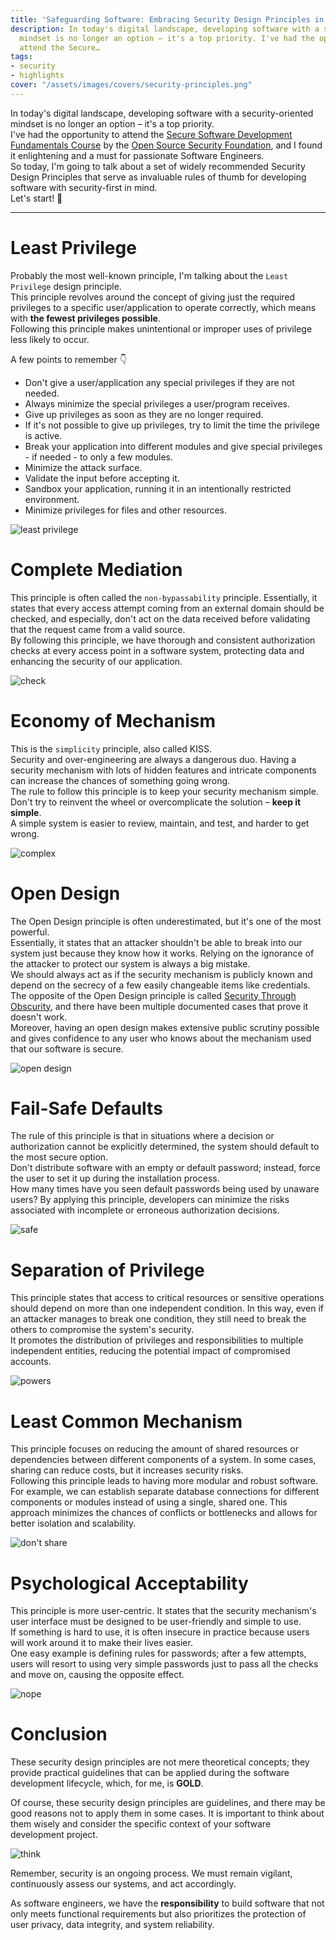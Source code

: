 ```yaml
---
title: 'Safeguarding Software: Embracing Security Design Principles in Software Development'
description: In today's digital landscape, developing software with a security-oriented
  mindset is no longer an option – it's a top priority. I've had the opportunity to
  attend the Secure…
tags:
- security
- highlights
cover: "/assets/images/covers/security-principles.png"
---
```



In today's digital landscape, developing software with a security-oriented mindset is no longer an option – it's a top priority.   
I've had the opportunity to attend the [Secure Software Development Fundamentals Course](https://training.linuxfoundation.org/training/developing-secure-software-lfd121/) by the [Open Source Security Foundation](https://openssf.org/), and I found it enlightening and a must for passionate Software Engineers.   
So today, I'm going to talk about a set of widely recommended Security Design Principles that serve as invaluable rules of thumb for developing software with security-first in mind.   
Let's start! 🚀

----

# Least Privilege

Probably the most well-known principle, I'm talking about the `Least Privilege` design principle.   
This principle revolves around the concept of giving just the required privileges to a specific user/application to operate correctly, which means with **the fewest privileges possible**.   
Following this principle makes unintentional or improper uses of privilege less likely to occur.

A few points to remember 👇

* Don't give a user/application any special privileges if they are not needed.
* Always minimize the special privileges a user/program receives.
* Give up privileges as soon as they are no longer required.
* If it's not possible to give up privileges, try to limit the time the privilege is active.
* Break your application into different modules and give special privileges - if needed - to only a few modules.
* Minimize the attack surface.
* Validate the input before accepting it.
* Sandbox your application, running it in an intentionally restricted environment.
* Minimize privileges for files and other resources.

![least privilege](https://media.giphy.com/media/Hn1VPQRmzEZUc/giphy.gif)

# Complete Mediation

This principle is often called the `non-bypassability` principle. Essentially, it states that every access attempt coming from an external domain should be checked, and especially, don't act on the data received before validating that the request came from a valid source.   
By following this principle, we have thorough and consistent authorization checks at every access point in a software system, protecting data and enhancing the security of our application.

![check](https://media.giphy.com/media/v1.Y2lkPTc5MGI3NjExMjFmYWQwZDQ5MmFmZGU1NWU3YzIxYzEzOGFhYjRmMTA3MDQ2MGViOSZlcD12MV9pbnRlcm5hbF9naWZzX2dpZklkJmN0PWc/IeKgCDlpTqRQbZEhBF/giphy.gif)
# Economy of Mechanism

This is the `simplicity` principle, also called KISS.   
Security and over-engineering are always a dangerous duo. Having a security mechanism with lots of hidden features and intricate components can increase the chances of something going wrong.   
The rule to follow this principle is to keep your security mechanism simple. Don't try to reinvent the wheel or overcomplicate the solution – **keep it simple**.   
A simple system is easier to review, maintain, and test, and harder to get wrong.

![complex](https://media.giphy.com/media/v1.Y2lkPTc5MGI3NjExZDc5Y2EzOTUyOGNhYTYwOTE1NDk5MzE3MmQ3NTk0MzA3ZjdjODNlNSZlcD12MV9pbnRlcm5hbF9naWZzX2dpZklkJmN0PWc/3o6Mbsras7qdAwgABW/giphy.gif)

# Open Design

The Open Design principle is often underestimated, but it's one of the most powerful.   
Essentially, it states that an attacker shouldn't be able to break into our system just because they know how it works. Relying on the ignorance of the attacker to protect our system is always a big mistake.   
We should always act as if the security mechanism is publicly known and depend on the secrecy of a few easily changeable items like credentials.   
The opposite of the Open Design principle is called [Security Through Obscurity](https://en.wikipedia.org/wiki/Security_through_obscurity), and there have been multiple documented cases that prove it doesn't work.   
Moreover, having an open design makes extensive public scrutiny possible and gives confidence to any user who knows about the mechanism used that our software is secure.

![open design](https://media.giphy.com/media/v1.Y2lkPTc5MGI3NjExOWIwOWQzYjJhM2I3ZGQ4NTVhOWJiZjM5NzNlYjM3YjM5NGFjNTRhNyZlcD12MV9pbnRlcm5hbF9naWZzX2dpZklkJmN0PWc/17DxVYqrlsbSDWiPeA/giphy.gif)

# Fail-Safe Defaults

The rule of this principle is that in situations where a decision or authorization cannot be explicitly determined, the system should default to the most secure option.   
Don't distribute software with an empty or default password; instead, force the user to set it up during the installation process.   
How many times have you seen default passwords being used by unaware users? By applying this principle, developers can minimize the risks associated with incomplete or erroneous authorization decisions.

![safe](https://media.giphy.com/media/v1.Y2lkPTc5MGI3NjExMzBiOGJjY2RjMjdjMmMwZWE0Y2E3YjkxZjVmMmM3N2FjMGI2MzI4NyZlcD12MV9pbnRlcm5hbF9naWZzX2dpZklkJmN0PWc/3ogwGakzdnTxvRgxfG/giphy.gif)

# Separation of Privilege

This principle states that access to critical resources or sensitive operations should depend on more than one independent condition. In this way, even if an attacker manages to break one condition, they still need to break the others to compromise the system's security.   
It promotes the distribution of privileges and responsibilities to multiple independent entities, reducing the potential impact of compromised accounts.

![powers](https://media.giphy.com/media/v1.Y2lkPTc5MGI3NjExYWYzYTRiZDRlN2Q5ZTdlNTFjN2U3MzlhNzIxN2JhYmE2NTg1ZTA0NyZlcD12MV9pbnRlcm5hbF9naWZzX2dpZklkJmN0PWc/kQYNaEa35hQ6pCYywH/giphy-downsized-large.gif)

# Least Common Mechanism

This principle focuses on reducing the amount of shared resources or dependencies between different components of a system. In some cases, sharing can reduce costs, but it increases security risks.   
Following this principle leads to having more modular and robust software. For example, we can establish separate database connections for different components or modules instead of using a single, shared one. This approach minimizes the chances of conflicts or bottlenecks and allows for better isolation and scalability.

![don't share](https://media.giphy.com/media/llToceLTKQj0R1Asid/giphy.gif)

# Psychological Acceptability

This principle is more user-centric. It states that the security mechanism's user interface must be designed to be user-friendly and simple to use.   
If something is hard to use, it is often insecure in practice because users will work around it to make their lives easier.   
One easy example is defining rules for passwords; after a few attempts, users will resort to using very simple passwords just to pass all the checks and move on, causing the opposite effect.

![nope](https://media.giphy.com/media/v1.Y2lkPTc5MGI3NjExOTY2NTkzMmE3ZjZiOTBmZGZjMTYwYzNkNDY1ODRmZjM3MDdmYWQ0MSZlcD12MV9pbnRlcm5hbF9naWZzX2dpZklkJmN0PWc/gj0IKRLgBFap2TlcoD/giphy.gif)

# Conclusion

These security design principles are not mere theoretical concepts; they provide practical guidelines that can be applied during the software development lifecycle, which, for me, is **GOLD**.

Of course, these security design principles are guidelines, and there may be good reasons not to apply them in some cases. It is important to think about them wisely and consider the specific context of your software development project.

![think](https://media.giphy.com/media/d3mlE7uhX8KFgEmY/giphy.gif)

Remember, security is an ongoing process. We must remain vigilant, continuously assess our systems, and act accordingly.

As software engineers, we have the **responsibility** to build software that not only meets functional requirements but also prioritizes the protection of user privacy, data integrity, and system reliability.
